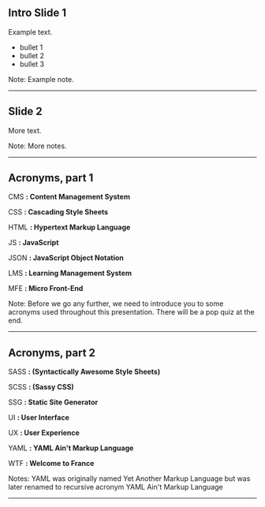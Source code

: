 <!-- .slide: data-background="black" -->
## Intro Slide 1
Example text.

- bullet 1
- bullet 2
- bullet 3


Note:
Example note.


---

<!-- .slide: data-background="mediumvioletred" -->
## Slide 2
More text.

Note:
More notes.

---

<!-- .slide: data-background="teal" class="r-stack" -->
## Acronyms, part 1

CMS **: Content Management System**<!-- .element: class="fragment" data-fragment-index="1" -->

CSS **: Cascading Style Sheets**<!-- .element: class="fragment" data-fragment-index="1" -->

HTML **: Hypertext Markup Language**<!-- .element: class="fragment" data-fragment-index="1" -->

JS **: JavaScript** <!-- .element: class="fragment" data-fragment-index="1" -->

JSON **: JavaScript Object Notation** <!-- .element: class="fragment" data-fragment-index="1" -->

LMS **: Learning Management System** <!-- .element: class="fragment" data-fragment-index="1" -->

MFE **: Micro Front-End**<!-- .element: class="fragment" data-fragment-index="1" -->


Note:
Before we go any further, we need to introduce you to some acronyms used throughout this presentation. There will be a pop quiz at the end.


---

<!-- .slide: data-background="teal" class="r-stack" -->
## Acronyms, part 2

SASS **: (Syntactically Awesome Style Sheets)** <!-- .element: class="fragment" data-fragment-index="1" -->

SCSS **: (Sassy CSS)**<!-- .element: class="fragment" data-fragment-index="1" -->

SSG **: Static Site Generator**<!-- .element: class="fragment" data-fragment-index="1" -->

UI **: User Interface** <!-- .element: class="fragment" data-fragment-index="1" -->

UX **: User Experience** <!-- .element: class="fragment" data-fragment-index="1" -->

YAML **: YAML Ain't Markup Language**<!-- .element: class="fragment" data-fragment-index="1" -->

WTF **: Welcome to France**<!-- .element: class="fragment" data-fragment-index="1" -->

Notes:
YAML was originally named Yet Another Markup Language but was later renamed to recursive acronym YAML Ain't Markup Language

---